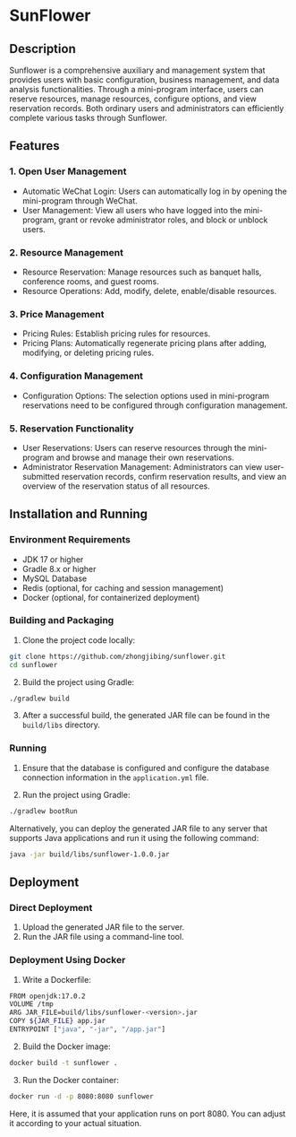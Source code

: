 # SunFlower


## Description
Sunflower is a comprehensive auxiliary and management system that provides users with basic configuration, business management, and data analysis functionalities. Through a mini-program interface, users can reserve resources, manage resources, configure options, and view reservation records. Both ordinary users and administrators can efficiently complete various tasks through Sunflower.


## Features
### 1. Open User Management

- Automatic WeChat Login: Users can automatically log in by opening the mini-program through WeChat.
- User Management: View all users who have logged into the mini-program, grant or revoke administrator roles, and block or unblock users.

### 2. Resource Management

- Resource Reservation: Manage resources such as banquet halls, conference rooms, and guest rooms.
- Resource Operations: Add, modify, delete, enable/disable resources.

### 3. Price Management

- Pricing Rules: Establish pricing rules for resources.
- Pricing Plans: Automatically regenerate pricing plans after adding, modifying, or deleting pricing rules.

### 4. Configuration Management

- Configuration Options: The selection options used in mini-program reservations need to be configured through configuration management.

### 5. Reservation Functionality

- User Reservations: Users can reserve resources through the mini-program and browse and manage their own reservations.
- Administrator Reservation Management: Administrators can view user-submitted reservation records, confirm reservation results, and view an overview of the reservation status of all resources.


## Installation and Running

### Environment Requirements

- JDK 17 or higher
- Gradle 8.x or higher
- MySQL Database
- Redis (optional, for caching and session management)
- Docker (optional, for containerized deployment)

### Building and Packaging

1. Clone the project code locally:
```bash
git clone https://github.com/zhongjibing/sunflower.git
cd sunflower
```

2. Build the project using Gradle:
```bash
./gradlew build
```

3. After a successful build, the generated JAR file can be found in the `build/libs` directory.

### Running

1. Ensure that the database is configured and configure the database connection information in the `application.yml` file.

2. Run the project using Gradle:
```bash
./gradlew bootRun
```
Alternatively, you can deploy the generated JAR file to any server that supports Java applications and run it using the following command:
```bash
java -jar build/libs/sunflower-1.0.0.jar
```


## Deployment

### Direct Deployment

1. Upload the generated JAR file to the server.
2. Run the JAR file using a command-line tool.

### Deployment Using Docker

1. Write a Dockerfile:
```bash
FROM openjdk:17.0.2  
VOLUME /tmp  
ARG JAR_FILE=build/libs/sunflower-<version>.jar  
COPY ${JAR_FILE} app.jar  
ENTRYPOINT ["java", "-jar", "/app.jar"]
```

2. Build the Docker image:
```bash
docker build -t sunflower .
```

3. Run the Docker container:
```bash
docker run -d -p 8080:8080 sunflower
```
Here, it is assumed that your application runs on port 8080. You can adjust it according to your actual situation.

